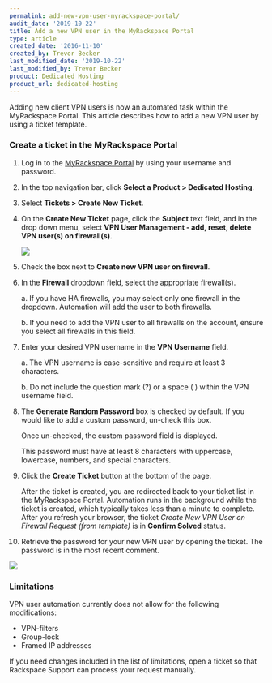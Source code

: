 ```yaml
---
permalink: add-new-vpn-user-myrackspace-portal/
audit_date: '2019-10-22'
title: Add a new VPN user in the MyRackspace Portal
type: article
created_date: '2016-11-10'
created_by: Trevor Becker
last_modified_date: '2019-10-22'
last_modified_by: Trevor Becker
product: Dedicated Hosting
product_url: dedicated-hosting
---
```


Adding new client VPN users is now an automated task within the MyRackspace
Portal. This article describes how to add a new VPN user by using a ticket
template.

### Create a ticket in the MyRackspace Portal

1. Log in to the [MyRackspace Portal](https://login.rackspace.com) by using your
   username and password.

2. In the top navigation bar, click **Select a Product > Dedicated Hosting**.

3. Select **Tickets > Create New Ticket**.

4. On the **Create New Ticket** page, click the **Subject** text field, and in
   the drop down menu, select **VPN User Management - add, reset, delete VPN user(s) on firewall(s)**.

   <img src="{% asset_path dedicated-hosting/add-new-vpn-user-myrackspace-portal/image1.png %}" />

5. Check the box next to **Create new VPN user on firewall**.

6. In the **Firewall** dropdown field, select the appropriate firewall(s).

   a. If you have HA firewalls, you may select only one firewall in the dropdown.
   Automation will add the user to both firewalls.

   b. If you need to add the VPN user to all firewalls on the account, ensure
   you select all firewalls in this field.

7. Enter your desired VPN username in the **VPN Username** field.

   a. The VPN username is case-sensitive and require at least 3 characters.

   b. Do not include the question mark (?) or a space ( ) within the VPN username field.

8. The **Generate Random Password** box is checked by default. If you would like
   to add a custom password, un-check this box.

   Once un-checked, the custom password field is displayed.

   This password must have at least 8 characters with uppercase, lowercase,
   numbers, and special characters.

9. Click the **Create Ticket** button at the bottom of the page.

   After the ticket is created, you are redirected back to your ticket list in
   the MyRackspace Portal. Automation runs in the background while the ticket is
   created, which typically takes less than a minute to complete. After you
   refresh your browser, the ticket *Create New VPN User on Firewall Request (from template)* is in **Confirm Solved** status.

10. Retrieve the password for your new VPN user by opening the ticket. The
    password is in the most recent comment.

   <img src="{% asset_path dedicated-hosting/add-new-vpn-user-myrackspace-portal/image2.png %}" />

### Limitations

VPN user automation currently does not allow for the following modifications:

- VPN-filters
- Group-lock
- Framed IP addresses

If you need changes included in the list of limitations, open a ticket so that
Rackspace Support can process your request manually.

